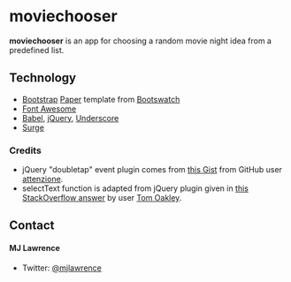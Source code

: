 moviechooser
============
**moviechooser** is an app for choosing a random movie night idea from a predefined list.

## Technology
* [Bootstrap](http://getbootstrap.com) [Paper](https://bootswatch.com/paper/) template from [Bootswatch](https://bootswatch.com/)
* [Font Awesome](http://fortawesome.io)
* [Babel](https://babeljs.io/), [jQuery](https://jquery.com), [Underscore](http://underscorejs.org)
* [Surge](http://surge.sh/)

### Credits
* jQuery "doubletap" event plugin comes from [this Gist](https://gist.github.com/attenzione/7098476) from GitHub user [attenzione](https://github.com/attenzione).
* selectText function is adapted from jQuery plugin given in [this StackOverflow answer](http://stackoverflow.com/a/12244703) by user [Tom Oakley](http://stackoverflow.com/users/1125251/tom-oakley).

## Contact
#### MJ Lawrence
* Twitter: [@mjlawrence](https://twitter.com/mjlawrence "mjlawrence on twitter")
